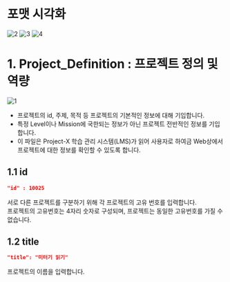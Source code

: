 # 포맷 시각화
![2](https://user-images.githubusercontent.com/68315073/116500835-595cce00-a8ea-11eb-9e37-9f00c2674340.png)
![3](https://user-images.githubusercontent.com/68315073/116500837-59f56480-a8ea-11eb-92e1-1c9ef47d2475.png)
![4](https://user-images.githubusercontent.com/68315073/116500838-59f56480-a8ea-11eb-870d-35afbce45a73.png)

# 1. Project_Definition : 프로젝트 정의 및 역량
![1](https://user-images.githubusercontent.com/68315073/116500831-58c43780-a8ea-11eb-987b-5eb15fee9290.png)
- 프로젝트의 id, 주제, 목적 등 프로젝트의 기본적인 정보에 대해 기입합니다.
- 특정 Level이나 Mission에 국한되는 정보가 아닌 프로젝트 전반적인 정보를 기입합니다.
- 이 파일은 Project-X 학습 관리 시스템(LMS)가 읽어 사용자로 하여금 Web상에서 프로젝트에 대한 정보를 확인할 수 있도록 합니다. 

## 1.1 id
```json
"id" : 10025
```

서로 다른 프로젝트를 구분하기 위해 각 프로젝트의 고유 번호를 입력합니다.<br>
프로젝트의 고유번호는 4자리 숫자로 구성되며, 프로젝트는 동일한 고유번호를 가질 수 없습니다.

## 1.2 title 
```json
"title": "미터기 읽기"
```

프로젝트의 이름을 입력합니다. 
